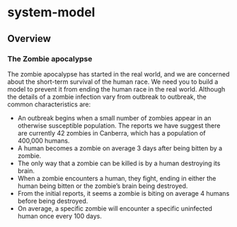 # system-model

## Overview

### The Zombie apocalypse

The zombie apocalypse has started in the real world, and we are concerned about the short-term survival of the human race. We need you to build a model to prevent it from ending the human race in the real world. Although the details of a zombie infection vary from outbreak to outbreak, the common characteristics are:
- An outbreak begins when a small number of zombies appear in an otherwise susceptible population. The reports we have suggest there are currently 42 zombies in Canberra, which has a population of 400,000 humans.
- A human becomes a zombie on average 3 days after being bitten by a zombie.
- The only way that a zombie can be killed is by a human destroying its brain.
- When a zombie encounters a human, they fight, ending in either the human being bitten or the zombie’s brain being destroyed.
- From the initial reports, it seems a zombie is biting on average 4 humans before being destroyed.
- On average, a specific zombie will encounter a specific uninfected human once every 100 days.
